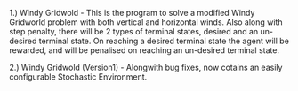 1.) Windy Gridwold - This is the program to solve a modified Windy Gridworld problem with both vertical and
horizontal winds. Also along with step penalty, there will be 2 types of terminal states,
desired and an un-desired terminal state. On reaching a desired terminal state the agent will
be rewarded, and will be penalised on reaching an un-desired terminal state.

2.) Windy Gridwold (Version1) - Alongwith bug fixes, now cotains an easily configurable Stochastic Environment.
